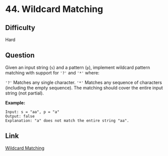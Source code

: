 # 44. Wildcard Matching

## Difficulty

Hard

## Question

Given an input string (`s`) and a pattern (`p`), implement wildcard pattern matching with support for `'?'` and `'*'` where:

`'?'` Matches any single character.
`'*'` Matches any sequence of characters (including the empty sequence).
The matching should cover the entire input string (not partial).

**Example:**

```
Input: s = "aa", p = "a"
Output: false
Explanation: "a" does not match the entire string "aa".
```

## Link

[Wildcard Matching](https://leetcode.com/problems/wildcard-matching/)

